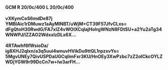#### GCM R 20/0c/400 L 20/0c/400
**vXKymCoS6mdDe87j**<br/>**YMBIAic1rDMuwz1aAyMlNBT/uWjM+CT39F57JfvCLxs=**<br/>**dFgQtoH30RwdG/FA7xlZ4vWOlXCqlajHoIrgWNzN8FDtSU+a2Yu2aTg34WNWPJ/IZZAO2WdxxlzDLx6X...**<br/><br/>
**4RTAwhf6fWsioDa/**<br/>**ig8XHJ2qlxn/a3q5uui4wnuvHVikDu9ttQL1rpzxvYs=**<br/>**5MgvUNEy7QivUSPDaUGCqIimFxr3KU/HnOEy3XwPzbc7zZ2oICkcOYLZWDjYGW9r99DcCn7w+Iw3arFH...**